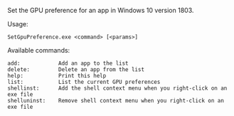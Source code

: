 Set the GPU preference for an app in Windows 10 version 1803.

Usage: 
````
SetGpuPreference.exe <command> [<params>]
````

Available commands:
````
add:            Add an app to the list
delete:         Delete an app from the list
help:           Print this help
list:           List the current GPU preferences
shellinst:      Add the shell context menu when you right-click on an exe file
shelluninst:    Remove shell context menu when you right-click on an exe file
````
